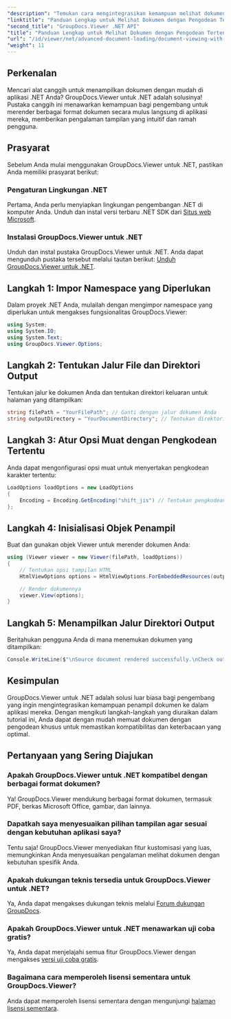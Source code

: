 ```yaml
---
"description": "Temukan cara mengintegrasikan kemampuan melihat dokumen ke dalam aplikasi .NET Anda menggunakan GroupDocs.Viewer untuk .NET. Panduan lengkap ini memandu Anda melalui proses instalasi, pengaturan, dan rendering berbagai format dokumen."
"linktitle": "Panduan Lengkap untuk Melihat Dokumen dengan Pengodean Tertentu"
"second_title": "GroupDocs.Viewer .NET API"
"title": "Panduan Lengkap untuk Melihat Dokumen dengan Pengodean Tertentu"
"url": "/id/viewer/net/advanced-document-loading/document-viewing-with-specific-encoding/"
"weight": 11
---
```


## Perkenalan

Mencari alat canggih untuk menampilkan dokumen dengan mudah di aplikasi .NET Anda? GroupDocs.Viewer untuk .NET adalah solusinya! Pustaka canggih ini menawarkan kemampuan bagi pengembang untuk merender berbagai format dokumen secara mulus langsung di aplikasi mereka, memberikan pengalaman tampilan yang intuitif dan ramah pengguna.

## Prasyarat

Sebelum Anda mulai menggunakan GroupDocs.Viewer untuk .NET, pastikan Anda memiliki prasyarat berikut:

### Pengaturan Lingkungan .NET

Pertama, Anda perlu menyiapkan lingkungan pengembangan .NET di komputer Anda. Unduh dan instal versi terbaru .NET SDK dari [Situs web Microsoft](https://dotnet.microsoft.com/download).

### Instalasi GroupDocs.Viewer untuk .NET

Unduh dan instal pustaka GroupDocs.Viewer untuk .NET. Anda dapat mengunduh pustaka tersebut melalui tautan berikut: [Unduh GroupDocs.Viewer untuk .NET](https://releases.groupdocs.com/viewer/net/).

## Langkah 1: Impor Namespace yang Diperlukan

Dalam proyek .NET Anda, mulailah dengan mengimpor namespace yang diperlukan untuk mengakses fungsionalitas GroupDocs.Viewer:

```csharp
using System;
using System.IO;
using System.Text;
using GroupDocs.Viewer.Options;
```

## Langkah 2: Tentukan Jalur File dan Direktori Output

Tentukan jalur ke dokumen Anda dan tentukan direktori keluaran untuk halaman yang ditampilkan:

```csharp
string filePath = "YourFilePath"; // Ganti dengan jalur dokumen Anda
string outputDirectory = "YourDocumentDirectory"; // Tentukan direktori untuk keluaran
```

## Langkah 3: Atur Opsi Muat dengan Pengkodean Tertentu

Anda dapat mengonfigurasi opsi muat untuk menyertakan pengkodean karakter tertentu:

```csharp
LoadOptions loadOptions = new LoadOptions
{
    Encoding = Encoding.GetEncoding("shift_jis") // Tentukan pengkodean yang Anda inginkan
};
```

## Langkah 4: Inisialisasi Objek Penampil

Buat dan gunakan objek Viewer untuk merender dokumen Anda:

```csharp
using (Viewer viewer = new Viewer(filePath, loadOptions))
{
    // Tentukan opsi tampilan HTML
    HtmlViewOptions options = HtmlViewOptions.ForEmbeddedResources(outputDirectory + "/page-{0}.html");

    // Render dokumennya
    viewer.View(options);
}
```

## Langkah 5: Menampilkan Jalur Direktori Output

Beritahukan pengguna Anda di mana menemukan dokumen yang ditampilkan:

```csharp
Console.WriteLine($"\nSource document rendered successfully.\nCheck output in {outputDirectory}.");
```

## Kesimpulan

GroupDocs.Viewer untuk .NET adalah solusi luar biasa bagi pengembang yang ingin mengintegrasikan kemampuan penampil dokumen ke dalam aplikasi mereka. Dengan mengikuti langkah-langkah yang diuraikan dalam tutorial ini, Anda dapat dengan mudah memuat dokumen dengan pengodean khusus untuk memastikan kompatibilitas dan keterbacaan yang optimal.

## Pertanyaan yang Sering Diajukan

### Apakah GroupDocs.Viewer untuk .NET kompatibel dengan berbagai format dokumen?
Ya! GroupDocs.Viewer mendukung berbagai format dokumen, termasuk PDF, berkas Microsoft Office, gambar, dan lainnya.

### Dapatkah saya menyesuaikan pilihan tampilan agar sesuai dengan kebutuhan aplikasi saya?
Tentu saja! GroupDocs.Viewer menyediakan fitur kustomisasi yang luas, memungkinkan Anda menyesuaikan pengalaman melihat dokumen dengan kebutuhan spesifik Anda.

### Apakah dukungan teknis tersedia untuk GroupDocs.Viewer untuk .NET?
Ya, Anda dapat mengakses dukungan teknis melalui [Forum dukungan GroupDocs](https://forum.groupdocs.com/c/viewer/9).

### Apakah GroupDocs.Viewer untuk .NET menawarkan uji coba gratis?
Ya, Anda dapat menjelajahi semua fitur GroupDocs.Viewer dengan mengakses [versi uji coba gratis](https://releases.groupdocs.com/).

### Bagaimana cara memperoleh lisensi sementara untuk GroupDocs.Viewer?
Anda dapat memperoleh lisensi sementara dengan mengunjungi [halaman lisensi sementara](https://purchase.groupdocs.com/temporary-license/).